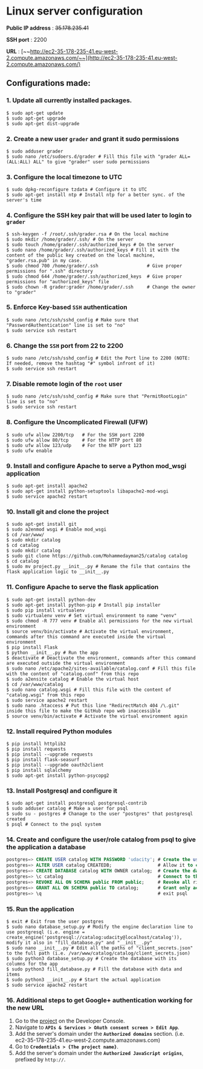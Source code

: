 # Linux server configuration

**Public IP address** : ~~35.178.235.41~~

**SSH port** : 2200

**URL** : [~~http://ec2-35-178-235-41.eu-west-2.compute.amazonaws.com/~~](http://ec2-35-178-235-41.eu-west-2.compute.amazonaws.com/)

## Configurations made:

### 1. Update all currently installed packages.

```shell
$ sudo apt-get update
$ sudo apt-get upgrade
$ sudo apt-get dist-upgrade
```

### 2. Create a new user `grader` and grant it sudo permissions

```shell
$ sudo adduser grader
$ sudo nano /etc/sudoers.d/grader # Fill this file with "grader ALL=(ALL:ALL) ALL" to give "grader" user sudo permissions
```

### 3. Configure the local timezone to UTC

```shell
$ sudo dpkg-reconfigure tzdata # Configure it to UTC
$ sudo apt-get install ntp # Install ntp for a better sync. of the server's time
```

### 4. Configure the SSH key pair that will be used later to login to `grader`

```shell
$ ssh-keygen -f /root/.ssh/grader.rsa # On the local machine
$ sudo mkdir /home/grader/.ssh/ # On the server
$ sudo touch /home/grader/.ssh/authorized_keys # On the server
$ sudo nano /home/grader/.ssh/authorized_keys # Fill it with the content of the public key created on the local machine, "grader.rsa.pub" in my case.
$ sudo chmod 700 /home/grader/.ssh                  # Give proper permissions for ".ssh" directory
$ sudo chmod 644 /home/grader/.ssh/authorized_keys  # Give proper permissions for "authorized_keys" file
$ sudo chown -R grader:grader /home/grader/.ssh     # Change the owner to "grader"
```

### 5. Enforce Key-based `SSH` authentication

```shell
$ sudo nano /etc/ssh/sshd_config # Make sure that "PasswordAuthentication" line is set to "no"
$ sudo service ssh restart
```

### 6. Change the `SSH` port from **22** to **2200**

```shell
$ sudo nano /etc/ssh/sshd_config # Edit the Port line to 2200 (NOTE: If needed, remove the hashtag "#" symbol infront of it)
$ sudo service ssh restart
```

### 7. Disable remote login of the `root` user

```shell
$ sudo nano /etc/ssh/sshd_config # Make sure that "PermitRootLogin" line is set to "no"
$ sudo service ssh restart
```

### 8. Configure the Uncomplicated Firewall (UFW)

```shell
$ sudo ufw allow 2200/tcp   # For the SSH port 2200
$ sudo ufw allow 80/tcp     # For the HTTP port 80
$ sudo ufw allow 123/udp    # For the NTP port 123
$ sudo ufw enable
```

### 9. Install and configure Apache to serve a Python mod_wsgi application

```shell
$ sudo apt-get install apache2
$ sudo apt-get install python-setuptools libapache2-mod-wsgi
$ sudo service apache2 restart
```

### 10. Install git and clone the project

```shell
$ sudo apt-get install git
$ sudo a2enmod wsgi # Enable mod_wsgi
$ cd /var/www/
$ sudo mkdir catalog
$ cd catalog
$ sudo mkdir catalog
$ sudo git clone https://github.com/Mohammedayman25/catalog catalog
$ cd catalog
$ sudo mv project.py __init__.py # Rename the file that contains the flask application logic to __init__.py
```

### 11. Configure Apache to serve the flask application

```shell
$ sudo apt-get install python-dev
$ sudo apt-get install python-pip # Install pip installer
$ sudo pip install virtualenv
$ sudo virtualenv venv # Set virtual environment to name "venv"
$ sudo chmod -R 777 venv # Enable all permissions for the new virtual environment
$ source venv/bin/activate # Activate the virtual environment, commands after this command are executed inside the virtual environment
$ pip install Flask
$ python __init__.py # Run the app
$ deactivate # Deactivate the environment, commands after this command are executed outside the virtual environment
$ sudo nano /etc/apache2/sites-available/catalog.conf # Fill this file with the content of "catalog.conf" from this repo
$ sudo a2ensite catalog # Enable the virtual host
$ cd /var/www/catalog
$ sudo nano catalog.wsgi # Fill this file with the content of "catalog.wsgi" from this repo
$ sudo service apache2 restart
$ sudo nano .htaccess # Put this line "RedirectMatch 404 /\.git" inside this file to make the GitHub repo web inaccessible
$ source venv/bin/activate # Activate the virtual environment again
```

### 12. Install required Python modules

```shell
$ pip install httplib2
$ pip install requests
$ pip install --upgrade requests
$ pip install flask-seasurf
$ pip install --upgrade oauth2client
$ pip install sqlalchemy
$ sudo apt-get install python-psycopg2
```

### 13. Install Postgresql and configure it

```shell
$ sudo apt-get install postgresql postgresql-contrib
$ sudo adduser catalog # Make a user for psql
$ sudo su - postgres # Chanage to the user "postgres" that postgresql created
$ psql # Connect to the psql system
```

### 14. Create and configure the user/role catalog from psql to give the application a database

```sql
postgres=> CREATE USER catalog WITH PASSWORD 'udacity'; # Create the user/role catalog
postgres=> ALTER USER catalog CREATEDB;                 # Allow it to create databases
postgres=> CREATE DATABASE catalog WITH OWNER catalog;  # Create the database "catalog" for the owner "catalog" user
postgres=> \c catalog                                   # Connect to the database
postgres=> REVOKE ALL ON SCHEMA public FROM public;     # Revoke all rights
postgres=> GRANT ALL ON SCHEMA public TO catalog;       # Grant only access to the user/role catalog
postgres=> \q                                           # exit psql
```

### 15. Run the application
```shell
$ exit # Exit from the user postgres
$ sudo nano database_setup.py # Modify the engine declaration line to use postgresql (i.e. engine = create_engine('postgresql://catalog:udacity@localhost/catalog')), modify it also in "fill_database.py" and "__init__.py"
$ sudo nano __init__.py # Edit all the paths of "client_secrets.json" to the full path (i.e. /var/www/catalog/catalog/client_secrets.json)
$ sudo python3 database_setup.py # Create the database with its columns for the app
$ sudo python3 fill_database.py # Fill the database with data and items
$ sudo python3 __init__.py # Start the actual application
$ sudo service apache2 restart
```

### 16. Additional steps to get Google+ authentication working for the new URL

1. Go to the [project](https://console.developers.google.com/project) on the Developer Console.
2. Navigate to **`APIs & Services > OAuth consent screen > Edit App`**.
3. Add the server's domain under the **`Authorized domains`** section. (i.e. ec2-35-178-235-41.eu-west-2.compute.amazonaws.com)
4. Go to **`Credentials > {The project name}`**.
5. Add the server's domain under the **`Authorized JavaScript origins`**, prefixed by `http://`.
